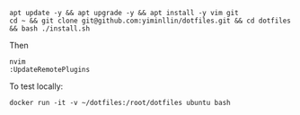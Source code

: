```
apt update -y && apt upgrade -y && apt install -y vim git
cd ~ && git clone git@github.com:yiminllin/dotfiles.git && cd dotfiles && bash ./install.sh
```
Then
```
nvim
:UpdateRemotePlugins
```

To test locally:
```
docker run -it -v ~/dotfiles:/root/dotfiles ubuntu bash
```
